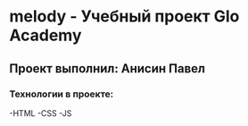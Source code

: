 # melody - Учебный проект Glo Academy

## Проект выполнил: Анисин Павел

### Технологии в проекте:

-HTML
-CSS
-JS
